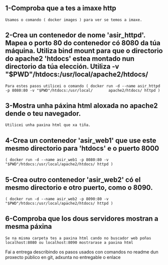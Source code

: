 <h2>1-Comproba que a tes a imaxe http</h2>
 
    Usamos o comando ( docker images ) para ver se temos a imaxe.
 
<h2>2-Crea un contenedor de nome 'asir_httpd'. Mapea o porto 80 do contenedor có 8080 da túa máquina. Utiliza bind mount para que o directorio do apache2 'htdocs' estea montado nun directorio da túa elección. Utiliza -v "$PWD"/htdocs:/usr/local/apache2/htdocs/</h2>

    Para estes pasos utilicei o comando ( docker run -d --name asir_httpd -p 8080:80 -v "$PWD"/htdocs:/usr/local/       apache2/htdocs/ httpd )

<h2>3-Mostra unha páxina html aloxada no apache2 dende o teu navegador.</h2>

    Utilicei unha paxina html que xa tiña.

<h2>4-Crea un contenedor 'asir_web1' que use este mesmo directorio para 'htdocs' e o puerto 8000</h2>

    ( docker run -d --name asir_web1 -p 8080:80 -v "$PWD"/htdocs:/usr/local/apache2/htdocs/ httpd )

<h2>5-Crea outro contenedor 'asir_web2' có el mesmo directorio e otro puerto, como o 8090.</h2>

    ( docker run -d --name asir_web2 -p 8090:80 -v "$PWD"/htdocs:/usr/local/apache2/htdocs/ httpd )

<h2>6-Comproba que los dous servidores mostran a mesma páxina</h2>

    Se na misma carpeta tes a paxina html cando no buscador web poñas localhost:8080 ou localhost:8090 mostrarase a paxina html

Fai a entrega describindo os pasos usados con comandos no readme dun proxecto público en git, adxunta no entregable o enlace
